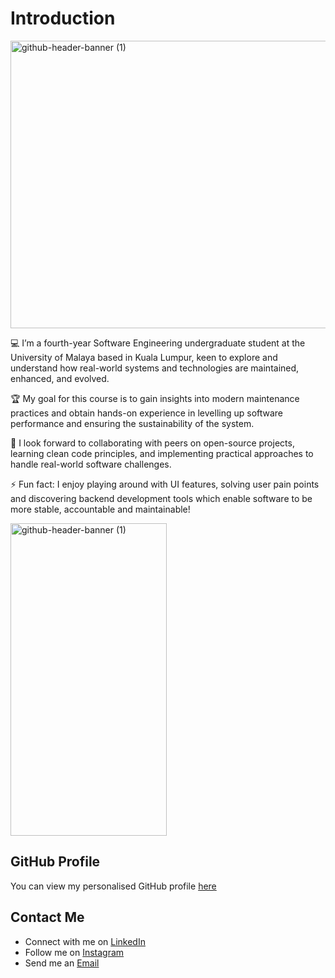 # Introduction
<img width="1276" height="460" alt="github-header-banner (1)" src="https://github.com/user-attachments/assets/76c3194e-53f9-4c5a-a051-7eb8388eac17" />

💻 I’m a fourth-year Software Engineering undergraduate student at the University of Malaya based in Kuala Lumpur, keen to explore and understand how real-world systems and technologies are maintained, enhanced, and evolved.

🏆 My goal for this course is to gain insights into modern maintenance practices and obtain hands-on experience in levelling up software performance and ensuring the sustainability of the system.

🚀 I look forward to collaborating with peers on open-source projects, learning clean code principles, and implementing practical approaches to handle real-world software challenges.

⚡ Fun fact: I enjoy playing around with UI features, solving user pain points and discovering backend development tools which enable software to be more stable, accountable and maintainable!

<img width="250" height="500" alt="github-header-banner (1)" src="https://github.com/user-attachments/assets/02a47fd5-a454-40ab-a6ee-dc8915929437" />

## GitHub Profile
You can view my personalised GitHub profile [here](https://github.com/Joanne1228-coder)

## Contact Me
- Connect with me on [LinkedIn](https://www.linkedin.com/in/joanne-lim-zi-xuan-012298272/)
- Follow me on [Instagram](https://www.instagram.com/lzx_1228/)
- Send me an [Email](joannelimzixuan@gmail.com)
